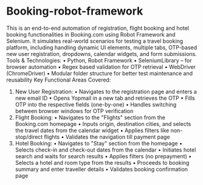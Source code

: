 # Booking-robot-framework

This is an end-to-end automation of registration, flight booking and hotel booking functionalities in Booking.com using Robot Framework and Selenium. It simulates real-world scenarios for testing a travel booking platform, including handling dynamic UI elements, multiple tabs, OTP-based new user registration, dropdowns, calendar widgets, and form submissions.
Tools & Technologies:
	•	Python, Robot Framework
	•	SeleniumLibrary – for browser automation
	•	Regex based validation for OTP retrieval
	•	WebDriver (ChromeDriver)
	•	Modular folder structure for better test maintenance and reusability
Key Functional Areas Covered:
1.	New User Registration:
	•	Navigates to the registration page and enters a new email ID
	•	Opens Yopmail in a new tab and retrieves the OTP
	•	Fills OTP into the respective fields (one-by-one)
	•	Handles switching between browser windows for OTP verification
2.	Flight Booking:
	•	Navigates to the "Flights" section from the Booking.com homepage
	•	Inputs origin, destination cities, and selects the travel dates from the calendar widget
	•	Applies filters like non-stop/direct flights
	•	Validates the navigation till payment page
3.	Hotel Booking:
	•	Navigates to "Stay" section from the homepage
	•	Selects check-in and check-out dates from the calendar
	•	Initiates hotel search and waits for search results
	•	Applies filters (no prepayment)
	•	Selects a hotel and room type from the results
	•	Proceeds to booking summary and enter traveller details
	•	Validates booking confirmation page



